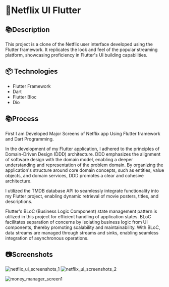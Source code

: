 # 📱Netflix UI Flutter

## 📚Description

This project is a clone of the Netflix user interface developed using the Flutter framework. It replicates the look and feel of the popular streaming platform, showcasing proficiency in Flutter's UI building capabilities.

## 📦 Technologies
- Flutter Framework
- Dart
- Flutter Bloc
- Dio

## 📚Process
First I am Developed Major Screens of Netflix app Using Flutter framework and Dart Programming.

In the development of my Flutter application, I adhered to the principles of Domain-Driven Design (DDD) architecture. DDD emphasizes the alignment of software design with the domain model, enabling a deeper understanding and representation of the problem domain. By organizing the application's structure around core domain concepts, such as entities, value objects, and domain services, DDD promotes a clear and cohesive architecture.

I utilized the TMDB database API to seamlessly integrate  functionality into my Flutter project, enabling dynamic retrieval of movie posters, titles, and descriptions.

Flutter's BLoC (Business Logic Component) state management pattern is utilized in this project for efficient handling of application states. BLoC facilitates separation of concerns by isolating business logic from UI components, thereby promoting scalability and maintainability. With BLoC, data streams are managed through streams and sinks, enabling seamless integration of asynchronous operations.

## 📷Screenshots
![netflix_ui_screenshots_1](https://github.com/aswinmohan24/flutter_netflix_app/assets/156991420/dad753b8-e356-4c36-898e-78b702588abe)
![netflix_ui_screenshots_2](https://github.com/aswinmohan24/flutter_netflix_app/assets/156991420/1491f111-c5ff-4b56-9c9e-c2562aedbfc9)



![money_manager_screen1](https://github.com/aswinmohan24/flutter_netflix_app/assets/156991420/0432cf6f-dd43-4994-bfd2-3331d245cd3b)
















